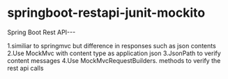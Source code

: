 # springboot-restapi-junit-mockito

Spring Boot Rest API--- 

1.similiar to springmvc but difference in responses such as json contents
2.Use MockMvc with content type as application json
3.JsonPath to verify content messages
4.Use MockMvcRequestBuilders. methods to verify the rest api calls
